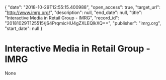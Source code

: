 {
  "date": "2018-10-29T12:55:15.400988", 
  "open_access": true, 
  "target_url": "http://www.imrg.org/", 
  "description": null, 
  "end_date": null, 
  "title": "Interactive Media in Retail Group - IMRG", 
  "record_id": "20181029T125515/jS4PrqmicHU4gZXLEQlkXQ==", 
  "publisher": "imrg.org", 
  "start_date": null
}

# Interactive Media in Retail Group - IMRG

None